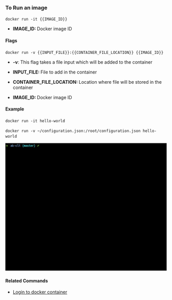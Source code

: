### To Run an image

`docker run -it {{IMAGE_ID}}`

- <b>IMAGE_ID: </b> Docker image ID

#### Flags

`docker run -v {{INPUT_FILE}}:{{CONTAINER_FILE_LOCATION}} {{IMAGE_ID}}`

- <b>-v</b>: This flag takes a file input which will be added to the container

- <b>INPUT_FILE: </b>File to add in the container
- <b>CONTAINER_FILE_LOCATION: </b>Location where file will be stored in the container
- <b>IMAGE_ID: </b> Docker image ID

#### Example

`docker run -it hello-world`

`docker run -v ~/configuration.json:/root/configuration.json hello-world`

<img src="../../gifs/docker-run.gif" alt="Docker run"/> 

#### Related Commands

- [Login to docker container](docker-login.md)
